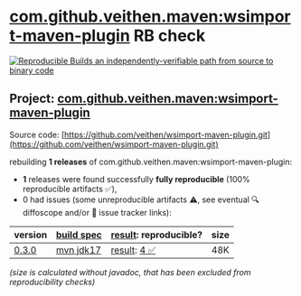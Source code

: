 [com.github.veithen.maven:wsimport-maven-plugin](https://central.sonatype.com/artifact/com.github.veithen.maven/wsimport-maven-plugin/versions) RB check
=======

[![Reproducible Builds](https://reproducible-builds.org/images/logos/rb.svg) an independently-verifiable path from source to binary code](https://reproducible-builds.org/)

## Project: [com.github.veithen.maven:wsimport-maven-plugin](https://central.sonatype.com/artifact/com.github.veithen.maven/wsimport-maven-plugin/versions)

Source code: [https://github.com/veithen/wsimport-maven-plugin.git](https://github.com/veithen/wsimport-maven-plugin.git)

rebuilding **1 releases** of com.github.veithen.maven:wsimport-maven-plugin:
- **1** releases were found successfully **fully reproducible** (100% reproducible artifacts :white_check_mark:),
- 0 had issues (some unreproducible artifacts :warning:, see eventual :mag: diffoscope and/or :memo: issue tracker links):

| version | [build spec](/BUILDSPEC.md) | [result](https://reproducible-builds.org/docs/jvm/): reproducible? | size |
| -- | --------- | ------ | -- |
| [0.3.0](https://central.sonatype.com/artifact/com.github.veithen.maven/wsimport-maven-plugin/0.3.0/pom) | [mvn jdk17](wsimport-maven-plugin-0.3.0.buildspec) | [result](wsimport-maven-plugin-0.3.0.buildinfo): [4 :white_check_mark: ](wsimport-maven-plugin-0.3.0.buildcompare) | 48K |

<i>(size is calculated without javadoc, that has been excluded from reproducibility checks)</i>
